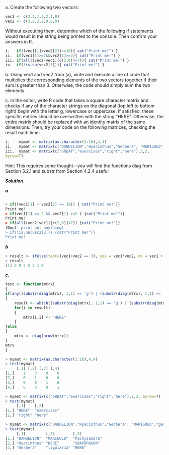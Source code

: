 a. Create the following two vectors:
```R
vec1 <- c(2,1,1,3,2,1,0)
vec2 <- c(3,8,2,2,0,0,0)
```
Without executing them, determine which of the following if statements would result in the string being printed to the console. Then confirm your answers in R.
```R
i.   if((vec1[1]+vec2[2])==10){ cat("Print me!") }
ii.  if(vec1[1]>=2&&vec2[1]>=2){ cat("Print me!") }
iii. if(all((vec2-vec1)[c(2,6)]<7)){ cat("Print me!") }
iv.  if(!is.na(vec2[3])){ cat("Print me!") }
```
b. Using vec1 and vec2 from (a), write and execute a line of code that multiplies the corresponding elements of the two vectors together if their sum is greater than 3. Otherwise, the code should simply sum the two elements.

c. 
In the editor, write R code that takes a square character matrix and checks if any of the character strings on the diagonal (top left to bottom right) begin with the letter g, lowercase or uppercase. If satisfied, these specific entries should be overwritten with the string "HERE". Otherwise, the entire matrix should be replaced with an identity matrix of the same dimensions. Then, try your code on the following matrices, checking the result each time:

```R
i.    mymat <- matrix(as.character(1:16),4,4)
ii.   mymat <- matrix(c("DANDELION","Hyacinthus","Gerbera", "MARIGOLD","geranium","ligularia", "Pachysandra", "SNAPDRAGON", "GLADIOLUS"),3,3)
iii.  mymat <- matrix(c("GREAT","exercises","right","here"),2,2,
byrow=T)
```
Hint: This requires some thought—you will find the functions diag from Section 3.2.1 and substr from Section 4.2.4 useful

***Solution***

***a***
```R

> if((vec1[1] + vec2[2] == 10)) { cat("Print me!")}
Print me!
> if(vec1[1] >= 2 && vec2[1] >=2 ) {cat("Print me!")}
Print me!
> if(all((vec2-vec1)[c(2,6)]<7)) {cat("Print me!")}
(Dont' print out anything)
> if(!is.na(vec2[3])) {cat("Print me!")}
Print me!
```

***b***
```R
> result <- ifelse(test=(vec1+vec2 == 3), yes = vec1*vec2, no = vec1 + vec2)
> result
[1] 5 9 2 5 2 1 0
```

***c.***
```R
test <- function(mtrx)
{
if(any((substr(diag(mtrx), 1,1) == 'g') | (substr(diag(mtrx), 1,1) == 'G')) == TRUE) 
{
    result <- which((substr(diag(mtrx), 1,1) == 'g') | (substr(diag(mtrx), 1,1) == 'G')) 
    for(i in result)
    {
        mtrx[i,i] <- "HERE"
    }
}else
{
    mtrx <- diag(nrow(mtrx))
}
mtrx
}

```
```R
> mymat <- matrix(as.character(1:16),4,4)
> test(mymat)
     [,1] [,2] [,3] [,4]
[1,]    1    0    0    0
[2,]    0    1    0    0
[3,]    0    0    1    0
[4,]    0    0    0    1

> mymat <- matrix(c("GREAT","exercises","right","here"),2,2, byrow=T)
> test(mymat)
     [,1]    [,2]       
[1,] "HERE"  "exercises"
[2,] "right" "here"     

> mymat <- matrix(c("DANDELION","Hyacinthus","Gerbera", "MARIGOLD","geranium","ligularia", "Pachysandra", "SNAPDRAGON", "GLADIOLUS"),3,3)
> test(mymat)
     [,1]         [,2]        [,3]         
[1,] "DANDELION"  "MARIGOLD"  "Pachysandra"
[2,] "Hyacinthus" "HERE"      "SNAPDRAGON" 
[3,] "Gerbera"    "ligularia" "HERE"       
```
